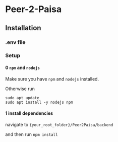 # Peer-2-Paisa

## Installation 

### .env file 

### Setup

#### 0 `npm` and `nodejs`

Make sure you have `npm` and `nodejs` installed. 

Otherwise run

```
sudo apt update
sudo apt install -y nodejs npm
```

#### 1 install dependencies

navigate to `{your_root_folder}/Peer2Paisa/backend`

and then run `npm install`
